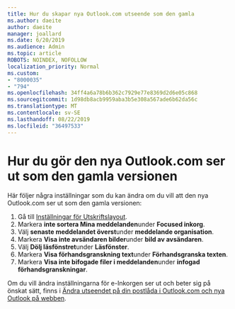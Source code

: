 ```yaml
---
title: Hur du skapar nya Outlook.com utseende som den gamla
ms.author: daeite
author: daeite
manager: joallard
ms.date: 6/20/2019
ms.audience: Admin
ms.topic: article
ROBOTS: NOINDEX, NOFOLLOW
localization_priority: Normal
ms.custom:
- "8000035"
- "794"
ms.openlocfilehash: 34ff4a6a78b6b362c7929e77e8369d2d6e05c868
ms.sourcegitcommit: 1d98db8acb9959aba3b5e308a567ade6b62da56c
ms.translationtype: MT
ms.contentlocale: sv-SE
ms.lasthandoff: 08/22/2019
ms.locfileid: "36497533"
---
```

# <a name="how-to-make-the-new-outlookcom-look-like-the-old-version"></a>Hur du gör den nya Outlook.com ser ut som den gamla versionen

Här följer några inställningar som du kan ändra om du vill att den nya Outlook.com ser ut som den gamla versionen:

1. Gå till [Inställningar för Utskriftslayout](https://outlook.live.com/mail/options/mail/layout).
1. Markera **inte sortera Mina meddelanden**under **Focused inkorg**.
1. Välj **senaste meddelandet överst**under **meddelande organisation**.
1. Markera **Visa inte avsändaren bilder**under **bild av avsändaren**.
1. Välj **Dölj läsfönstret**under **Läsfönster**.
1. Markera **Visa förhandsgranskning text**under **Förhandsgranska texten**.
1. Markera **Visa inte bifogade filer i meddelanden**under **infogad förhandsgranskningar**.

Om du vill ändra inställningarna för e-Inkorgen ser ut och beter sig på önskat sätt, finns i [Ändra utseendet på din postlåda i Outlook.com och nya Outlook på webben](https://support.office.com/article/b41c2ecb-f23c-42b3-b7f8-659646d5e58c?wt.mc_id=Office_Outlook_com_Alchemy).